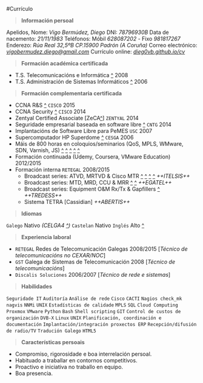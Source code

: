 #Currículo

>**Información persoal**

Apelidos, Nome:		*Vigo Bermúdez, Diego*
DNI:				*78796930B*
Data de nacemento:	*21/11/1983*
Teléfonos:			Móbil *628087202* - Fixo *981817267*
Enderezo:			*Rúa Real 32,5ºB CP.15900 Padrón (A Coruña)*
Correo electrónico: *[vigobermudez.diego@gmail.com](mailto:vigobermudez.diego@gmail.com)*
Currículo online:	*[dieg0vb.github.io/cv](http://dieg0vb.github.io/cv)*


>**Formación académica certificada**

- T.S. Telecomunicacións e Informática	[^](http://dieg0vb.github.io/cv/ts_tsi.pdf)			2008
- T.S. Administración de Sistemas Informáticos [^](http://dieg0vb.github.io/cv/ts_asi.pdf)	2006

>**Formación complementaria certificada**

- CCNA R&S [^](http://dieg0vb.github.io/cv/CCNA-RS.pdf) `CISCO` 							2015
- CCNA Security [^](http://dieg0vb.github.io/cv/CCNA-S.pdf) `CISCO`							2014
- Zentyal Certified Associate [ZeCA[^](http://dieg0vb.github.io/cv/zentyal.pdf)] `ZENTYAL` 2014
- Seguridade empresarial baseada en software libre [^](http://dieg0vb.github.io/cv/SecUNIX.pdf) `CNTG`       	2014
- Implantacións de Software Libre para PeMES `USC`			2007
- Supercomputador HP Superdome [^](http://dieg0vb.github.io/cv/HP-Superdome.pdf) `CESGA` 					2006
- Máis de 800 horas en coloquios/seminarios (QoS, MPLS, WMware, SDN, Varnish, JS) [^](http://dieg0vb.github.io/cv/seminario1.pdf) [^](http://dieg0vb.github.io/cv/seminario2.pdf) [^](http://dieg0vb.github.io/cv/seminario3.pdf) [^](http://dieg0vb.github.io/cv/seminario4.pdf) [^](http://dieg0vb.github.io/cv/html5.pdf)
- Formación continuada (Udemy, Coursera, VMware Education) 		2012/2015
- Formación interna `RETEGAL`						2008/2015
	- Broadcast series: ATVD, MRTVD & Cisco MTR	 [^](http://dieg0vb.github.io/cv/ITELSIS1.pdf) [^](http://dieg0vb.github.io/cv/ITELSIS2.pdf) [^](http://dieg0vb.github.io/cv/ITELSIS3.pdf) [^](http://dieg0vb.github.io/cv/ITELSIS4.pdf)			*++ITELSIS++*
	- Broadcast series: MTD, MRD, CCU & MRR	 [^](http://dieg0vb.github.io/cv/EGATEL1.pdf) [^](http://dieg0vb.github.io/cv/EGATEL2.pdf)			*++EGATEL++*
	- Broadcast series: Equipment O&M Rx/Tx & Gapfillers  [^](http://dieg0vb.github.io/cv/TRedes1.pdf)		*++TREDESS++*
	- Sistema TETRA [Cassidian]		*++ABERTIS++*


>**Idiomas**

`Galego`	Nativo _(CELGA4 [^](http://dieg0vb.github.io/cv/celga.pdf))_
`Castelan`  Nativo
`Inglés`	Alto  [^](http://dieg0vb.github.io/cv/first.pdf)

>**Experiencia laboral**

- `RETEGAL` Redes de Telecomunicación Galegas 				2008/2015 [_Técnico de telecomunicacións no CEXAR/NOC_]
- `GST`  Galega de Sistemas de Telecomunicación 			2008 [_Técnico de telecomunicacións_]
- `Discalis Soluciones`  			     					2006/2007 [_Técnico de rede e sistemas_]

>**Habilidades**


`Seguridade IT` `Auditoría` `Análise de rede` `Cisco` `CACTI` `Nagios check_mk nagvis` `NNMi` `UNIX` `Estadísticas de calidade` `MPLS`  `SQL` `Cloud Computing` `Proxmox` `VMware` `Python` `Bash` `Shell scripting` `GIT` `Control de custos de organización` `DVB-X` `Linux` `UNIX` `Planificación, coordinación e documentación` `Implantación/integración proxectos ERP` `Recepción/difusión de radio/TV` `Tradución Galego` `HTML5`

>**Características persoais**

- Compromiso, rigorosidade e boa interrelación persoal.
- Habituado a traballar en contornos competitivos.
- Proactivo e iniciativa no traballo en equipo.
- Boa presencia.